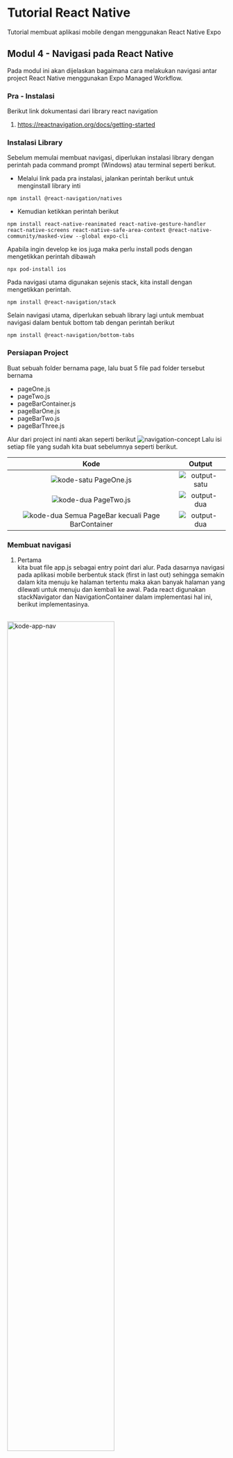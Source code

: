 # Tutorial React Native
Tutorial membuat aplikasi mobile dengan menggunakan React Native Expo

## Modul 4 - Navigasi pada React Native
Pada modul ini akan dijelaskan bagaimana cara melakukan navigasi antar project React Native menggunakan 
Expo Managed Workflow.

### Pra - Instalasi
Berikut link dokumentasi dari library react navigation

1.  https://reactnavigation.org/docs/getting-started

### Instalasi Library
Sebelum memulai membuat navigasi, diperlukan instalasi library dengan perintah pada command prompt (Windows) atau terminal seperti berikut.

- Melalui link pada pra instalasi, jalankan perintah berikut untuk menginstall library inti
```shell script
npm install @react-navigation/natives
```

- Kemudian ketikkan perintah berikut
```shell script
npm install react-native-reanimated react-native-gesture-handler react-native-screens react-native-safe-area-context @react-native-community/masked-view --global expo-cli
```

Apabila ingin develop ke ios juga maka perlu install pods dengan mengetikkan perintah dibawah
```shell script
npx pod-install ios
```
Pada navigasi utama digunakan sejenis stack, kita install dengan mengetikkan perintah.
``` shell script
npm install @react-navigation/stack
```
Selain navigasi utama, diperlukan sebuah library lagi untuk membuat navigasi dalam bentuk bottom tab dengan perintah berikut
```
npm install @react-navigation/bottom-tabs
```
### Persiapan Project
Buat sebuah folder bernama page, lalu buat 5 file pad folder tersebut bernama

- pageOne.js
- pageTwo.js
- pageBarContainer.js
- pageBarOne.js
- pageBarTwo.js
- pageBarThree.js

Alur dari project ini nanti akan seperti berikut 
![navigation-concept](docs-img/navigation-concept.jpg)
Lalu isi setiap file yang sudah kita buat sebelumnya seperti berikut. 
   
Kode            | Output
:-------------------------:|:-------------------------:
![kode-satu](docs-img/page-one-kode.jpg) PageOne.js|![output-satu](docs-img/page-one-output.jpg)
![kode-dua](docs-img/page-two-code.jpg) PageTwo.js|![output-dua](docs-img/page-two-output.jpg)
![kode-dua](docs-img/page-bar-one.jpg) Semua PageBar kecuali Page BarContainer|![output-dua](docs-img/page-bar-output.jpg)

### Membuat navigasi
1) Pertama <br>
kita buat file app.js sebagai entry point dari alur. Pada dasarnya navigasi pada aplikasi mobile berbentuk stack (first in last out) sehingga semakin dalam kita menuju ke halaman tertentu maka akan banyak halaman yang dilewati untuk menuju dan kembali ke awal. Pada react digunakan stackNavigator dan NavigationContainer dalam implementasi hal ini, berikut implementasinya. 
<br/>

<img width="70%" alt="kode-app-nav" src="docs-img/app-kode.jpg">
<br/>

<span style="background-color: gray; color: white; padding-left: 5px; padding-right: 5px; border-radius: 5px">createStackNavigator</span> adalah fungsi yang mengembalikan objek dengan 2 properti, <span style="background-color: gray; color: white; padding-left: 5px; padding-right: 5px; border-radius: 5px">Screen</span> dan <span style="background-color: gray; color: white; padding-left: 5px; padding-right: 5px; border-radius: 5px">Navigator</span> dimana navigator untuk melakukan operasi di stack nya sedangkan screen sebagai element.
<br/>
<span style="background-color: gray; color: white; padding-left: 5px; padding-right: 5px; border-radius: 5px">NavigationContainer</span> adalah komponen untuk manajemen pohon navigasi kita dan berisi navigation state. Isi dari Navigator adalah halaman - halaman yang akan kita sambung satu sama lain (secara otomatis halaman tersebut memiliki props navigation)
<br/><br/>
1) Kedua <br>
kita buat file pageBarContainer.js sebagai container (wadah) dari navigasi bottom tab yang terdiri dari 3 halaman pageBar yang sudah kita buat diatas.
Berikut implementasinya.
<br/>

<img width="70%" alt="kode-bottom-nav" src="docs-img/page-bar-container.jpg">
<br/>

TabNavigator memiliki konsep yang sama dengan StackNavigator hanya berbeda fungsi saja. Setelah mengatur dua file tersebut maka output dari kode kita akan seperti berikut.
<br><br>
<img width="60%" height="60%" alt="kode-bottom-nav" src="docs-gif/ezgifcom-crop.gif">

### Pustaka
- [Getting Started - React Navigation Documentation](https://reactnavigation.org/docs/getting-started/)
***
Mobile Innovation Studio - 2020


